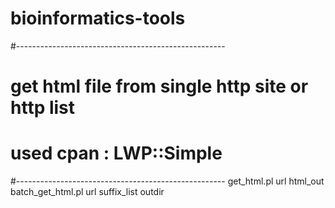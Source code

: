bioinformatics-tools
====================

#----------------------------------------------------
# get html file from single http site or http list
# used cpan : LWP::Simple
#----------------------------------------------------
get_html.pl  url html_out
batch_get_html.pl   url   suffix_list   outdir
